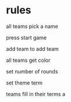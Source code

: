 


# rules

all teams pick a name

press start game

add team to add team

all teams get color

set number of rounds

set theme term

teams fill in their terms a